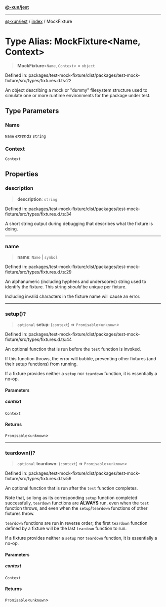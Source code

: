 [**@-xun/jest**](../../README.md)

***

[@-xun/jest](../../README.md) / [index](../README.md) / MockFixture

# Type Alias: MockFixture\<Name, Context\>

> **MockFixture**\<`Name`, `Context`\> = `object`

Defined in: packages/test-mock-fixture/dist/packages/test-mock-fixture/src/types/fixtures.d.ts:22

An object describing a mock or "dummy" filesystem structure used to simulate
one or more runtime environments for the package under test.

## Type Parameters

### Name

`Name` *extends* `string`

### Context

`Context`

## Properties

### description

> **description**: `string`

Defined in: packages/test-mock-fixture/dist/packages/test-mock-fixture/src/types/fixtures.d.ts:34

A short string output during debugging that describes what the fixture is
doing.

***

### name

> **name**: `Name` \| `symbol`

Defined in: packages/test-mock-fixture/dist/packages/test-mock-fixture/src/types/fixtures.d.ts:29

An alphanumeric (including hyphens and underscores) string used to identify
the fixture. This string _should_ be unique per fixture.

Including invalid characters in the fixture name will cause an error.

***

### setup()?

> `optional` **setup**: (`context`) => `Promisable`\<`unknown`\>

Defined in: packages/test-mock-fixture/dist/packages/test-mock-fixture/src/types/fixtures.d.ts:44

An optional function that is run before the `test` function is invoked.

If this function throws, the error will bubble, preventing other fixtures
(and their setup functions) from running.

If a fixture provides neither a `setup` nor `teardown` function, it is
essentially a no-op.

#### Parameters

##### context

`Context`

#### Returns

`Promisable`\<`unknown`\>

***

### teardown()?

> `optional` **teardown**: (`context`) => `Promisable`\<`unknown`\>

Defined in: packages/test-mock-fixture/dist/packages/test-mock-fixture/src/types/fixtures.d.ts:59

An optional function that is run after the `test` function completes.

Note that, so long as its corresponding `setup` function completed
successfully, `teardown` functions are **ALWAYS** run, even when the `test`
function throws, and even when the `setup`/`teardown` functions of other
fixtures throw.

`teardown` functions are run in reverse order; the first `teardown`
function defined by a fixture will be the last `teardown` function to run.

If a fixture provides neither a `setup` nor `teardown` function, it is
essentially a no-op.

#### Parameters

##### context

`Context`

#### Returns

`Promisable`\<`unknown`\>
